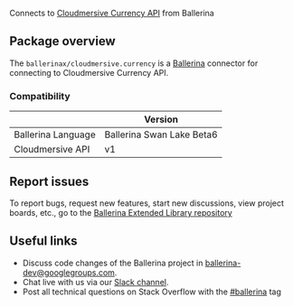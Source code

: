 Connects to [Cloudmersive Currency API](https://api.cloudmersive.com/docs/currency.asp) from Ballerina

## Package overview

The `ballerinax/cloudmersive.currency` is a [Ballerina](https://ballerina.io/) connector for connecting to Cloudmersive Currency API.

### Compatibility
|                          | Version                    |
|--------------------------|----------------------------|
| Ballerina Language       | Ballerina Swan Lake Beta6  |
| Cloudmersive API         | v1                         |

## Report issues
To report bugs, request new features, start new discussions, view project boards, etc., go to the [Ballerina Extended Library repository](https://github.com/ballerina-platform/ballerina-extended-library)

## Useful links
- Discuss code changes of the Ballerina project in [ballerina-dev@googlegroups.com](mailto:ballerina-dev@googlegroups.com).
- Chat live with us via our [Slack channel](https://ballerina.io/community/slack/).
- Post all technical questions on Stack Overflow with the [#ballerina](https://stackoverflow.com/questions/tagged/ballerina) tag
